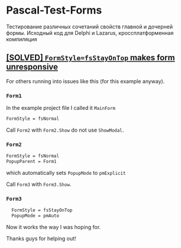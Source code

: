 # Pascal-Test-Forms
Тестирование различных сочетаний свойств главной и дочерней формы. Исходный код для Delphi и Lazarus, кроссплатформенная компиляция

## [[SOLVED] `FormStyle=fsStayOnTop` makes form unresponsive](https://forum.lazarus.freepascal.org/index.php?topic=42560.0)

For others running into issues like this (for this example anyway).

### `Form1`

In the example project file I called it `MainForm`

```pascal
FormStyle = fsNormal
```

Call `Form2` with `Form2.Show` do not use `ShowModal`.

### `Form2`

```pascal
FormStyle = fsNormal
PopupParent = Form1 
```

which automatically sets `PopupMode` to `pmExplicit`

Call `Form3` with `Form3.Show`.

### `Form3`

```pascal
  FormStyle = fsStayOnTop
  PopupMode = pmAuto
```

Now it works the way I was hoping for.

Thanks guys for helping out!
